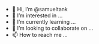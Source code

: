 - 👋 Hi, I’m @samueltank
- 👀 I’m interested in ...
- 🌱 I’m currently learning ...
- 💞️ I’m looking to collaborate on ...
- 📫 How to reach me ...

<!---
samueltank/samueltank is a ✨ special ✨ repository because its `README.md` (this file) appears on your GitHub profile.
You can click the Preview link to take a look at your changes.
--->
